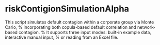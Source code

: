 # riskContigionSimulationAlpha
This script simulates default contagion within a corporate group via Monte Carlo, % incorporating both copula-based default correlation and network-based contagion. % It supports three input modes: built-in example data, interactive manual input,  % or reading from an Excel file. 
